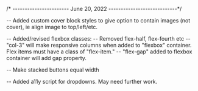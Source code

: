 /* -----------------------   June 20, 2022 ----------------------------*/

-- Added custom cover block styles to give option to contain images (not cover), ie align image to top/left/etc.

-- Added/revised flexbox classes:
   -- Removed flex-half, flex-fourth etc
   -- "col-3" will make responsive columns when added to "flexbox" container. Flex items must have a class of "flex-item." 
   -- "flex-gap" added to flexbox container will add gap property.

-- Make stacked buttons equal width

-- Added a11y script for dropdowns. May need further work.
